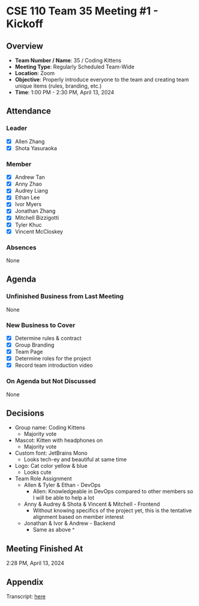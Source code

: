 # CSE 110 Team 35 Meeting #1 - Kickoff

## Overview
- **Team Number / Name**: 35 / Coding Kittens
- **Meeting Type**: Regularly Scheduled Team-Wide
- **Location**: Zoom
- **Objective**: Properly introduce everyone to the team and creating team unique items (rules, branding, etc.)
- **Time**: 1:00 PM - 2:30 PM, April 13, 2024

## Attendance

### Leader
- [X] Allen Zhang
- [X] Shota Yasuraoka

### Member
- [X] Andrew Tan
- [X] Anny Zhao
- [X] Audrey Liang
- [X] Ethan Lee
- [X] Ivor Myers
- [X] Jonathan Zhang
- [X] Mitchell Bizzigotti
- [X] Tyler Khuc
- [X] Vincent McCloskey

### Absences
None

## Agenda

### Unfinished Business from Last Meeting
None

### New Business to Cover
- [X] Determine rules & contract 
- [X] Group Branding
- [X] Team Page
- [X] Determine roles for the project
- [X] Record team introduction video

### On Agenda but Not Discussed
None

## Decisions
- Group name: Coding Kittens
  - Majority vote
- Mascot: Kitten with headphones on
  - Majority vote
- Custom font: JetBrains Mono
  - Looks tech-ey and beautiful at same time
- Logo: Cat color yellow & blue
  - Looks cute
- Team Role Assignment
  - Allen & Tyler & Ethan - DevOps
    - Allen: Knowledgeable in DevOps compared to other members so I will be able to help a lot
  - Anny & Audrey & Shota & Vincent & Mitchell - Frontend
    - Without knowing specifics of the project yet, this is the tentative alignment based on member interest
  - Jonathan & Ivor & Andrew - Backend
    - Same as above ^

## Meeting Finished At
2:28 PM, April 13, 2024

## Appendix
Transcript: [here](https://otter.ai/u/32VSXwLb9300RpFi0ig42MUUrp0)